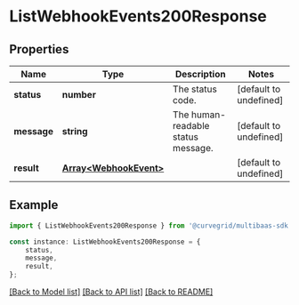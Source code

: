 # ListWebhookEvents200Response


## Properties

Name | Type | Description | Notes
------------ | ------------- | ------------- | -------------
**status** | **number** | The status code. | [default to undefined]
**message** | **string** | The human-readable status message. | [default to undefined]
**result** | [**Array&lt;WebhookEvent&gt;**](WebhookEvent.md) |  | [default to undefined]

## Example

```typescript
import { ListWebhookEvents200Response } from '@curvegrid/multibaas-sdk';

const instance: ListWebhookEvents200Response = {
    status,
    message,
    result,
};
```

[[Back to Model list]](../README.md#documentation-for-models) [[Back to API list]](../README.md#documentation-for-api-endpoints) [[Back to README]](../README.md)
